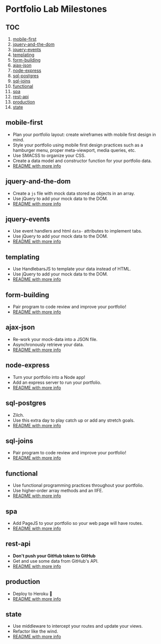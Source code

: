 # Portfolio Lab Milestones

## TOC
1. [mobile-first](#mobile-first)
1. [jquery-and-the-dom](#jquery-and-the-dom)
1. [jquery-events](#jquery-events)
1. [templating](#templating)
1. [form-building](#form-building)
1. [ajax-json](#ajax-json)
1. [node-express](#node-express)
1. [sql-postgres](#sql-postgres)
1. [sql-joins](#sql-joins)
1. [functional](#functional)
1. [spa](#spa)
1. [rest-api](#rest-api)
1. [production](#production)
1. [state](#state)



## mobile-first

- Plan your portfolio layout: create wireframes with mobile first design in mind. 
- Style your portfolio using mobile first design practices such as a hamburger menu, proper meta-viewport, media queries, etc.
- Use SMACSS to organize your CSS.
- Create a data model and constructor function for your portfolio data. 
- [README with more info](https://github.com/acl-301n-fall-2017/lab-01-mobile/blob/master/PORTFOLIO-ASSIGNMENT.md)


## jquery-and-the-dom

- Create a `js` file with mock data stored as objects in an array.
- Use jQuery to add your mock data to the DOM.
- [README with more info](https://github.com/acl-301n-fall-2017/lab-02-jquery/blob/master/PORTFOLIO-ASSIGNMENT.md)


## jquery-events

- Use event handlers and html `data-` attributes to implement tabs. 
- Use jQuery to add your mock data to the DOM.
- [README with more info](https://github.com/acl-301n-fall-2017/lab-03-jquery-and-events/blob/master/PORTFOLIO-ASSIGNMENT.md)


## templating

- Use HandlebarsJS to template your data instead of HTML. 
- Use jQuery to add your mock data to the DOM.
- [README with more info](https://github.com/acl-301n-fall-2017/lab-04-templating/blob/master/PORTFOLIO-ASSIGNMENT.md)


## form-building

- Pair program to code review and improve your portfolio!
- [README with more info](https://github.com/acl-301n-fall-2017/lab-05-form-building/blob/master/PORTFOLIO-ASSIGNMENT.md)


## ajax-json

- Re-work your mock-data into a JSON file.
- Asynchronously retrieve your data. 
- [README with more info](https://github.com/acl-301n-fall-2017/lab-06-ajax-json-wrrc/blob/master/PORTFOLIO-ASSIGNMENT.md)


## node-express

- Turn your portfolio into a Node app!
- Add an express server to run your portfolio.  
- [README with more info](https://github.com/acl-301n-fall-2017/lab-07-node-npm-express/blob/master/PORTFOLIO-ASSIGNMENT.md)


## sql-postgres

- Zilch.
- Use this extra day to play catch up or add any stretch goals.
- [README with more info](https://github.com/acl-301n-fall-2017/08-sql-intro-and-postgres/blob/master/PORTFOLIO-ASSIGNMENT.md)


## sql-joins

- Pair program to code review and improve your portfolio!
- [README with more info](https://github.com/acl-301n-fall-2017/09-sql-joins-relations/blob/master/PORTFOLIO-ASSIGNMENT.md)


## functional

- Use functional programming practices throughout your portfolio.
- Use higher-order array methods and an IIFE.
- [README with more info](https://github.com/acl-301n-fall-2017/10-functional-programming/blob/master/PORTFOLIO-ASSIGNMENT.md)


## spa

- Add PageJS to your portfolio so your web page will have routes.
- [README with more info](https://github.com/acl-301n-fall-2017/11-single-page-applications/blob/master/PORTFOLIO-ASSIGNMENT.md)


## rest-api

- **Don't push your GitHub token to GitHub**
- Get and use some data from GitHub's API.
- [README with more info](https://github.com/acl-301n-fall-2017/12-rest-and-github-api/blob/master/PORTFOLIO-ASSIGNMENT.md)


## production

- Deploy to Heroku 🎉
- [README with more info](https://github.com/acl-301n-fall-2017/13-production-deployment/blob/master/PORTFOLIO-ASSIGNMENT.md)


## state

- Use middleware to intercept your routes and update your views.
- Refactor like the wind.
- [README with more info](https://github.com/acl-301n-fall-2017/14-managing-state-and-middleware/blob/master/PORTFOLIO-ASSIGNMENT.md)